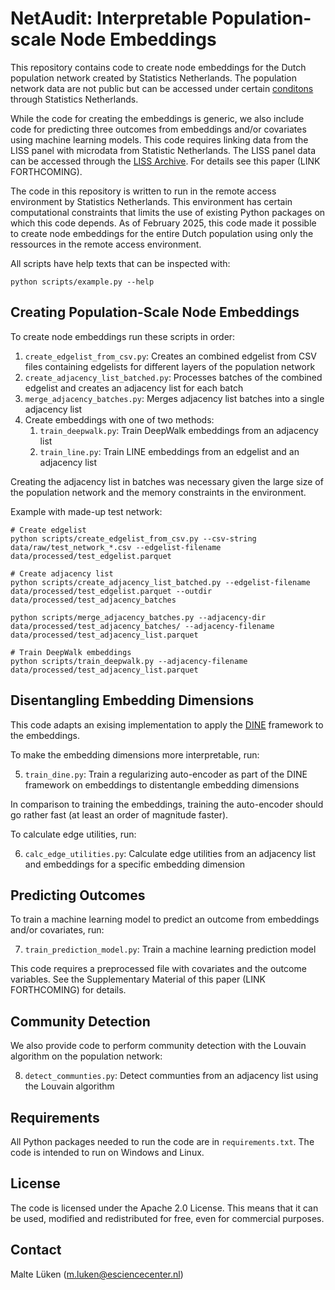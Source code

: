 # NetAudit: Interpretable Population-scale Node Embeddings

This repository contains code to create node embeddings for the Dutch population network created by Statistics Netherlands. The population network data are not public but can be accessed under certain [conditons](\url{https://www.cbs.nl/nl-nl/onze-diensten/maatwerk-en-microdata/microdata-zelf-onderzoek-doen}) through Statistics Netherlands.

While the code for creating the embeddings is generic, we also include code for predicting three outcomes from embeddings and/or covariates using machine learning models. This code requires linking data from the LISS panel with microdata from Statistic Netherlands. The LISS panel data can be accessed through the [LISS Archive](https://www.lissdata.nl/how-it-works-archive). For details see this paper (LINK FORTHCOMING).

The code in this repository is written to run in the remote access environment by Statistics Netherlands. This environment has certain computational constraints that limits the use of existing Python packages on which this code depends. As of February 2025, this code made it possible to create node embeddings for the entire Dutch population using only the ressources in the remote access environment.

All scripts have help texts that can be inspected with:

```
python scripts/example.py --help
```

## Creating Population-Scale Node Embeddings

To create node embeddings run these scripts in order:

1. `create_edgelist_from_csv.py`: Creates an combined edgelist from CSV files containing edgelists for different layers of the population network
2. `create_adjacency_list_batched.py`: Processes batches of the combined edgelist and creates an adjacency list for each batch
3. `merge_adjacency_batches.py`: Merges adjacency list batches into a single adjacency list
4. Create embeddings with one of two methods:
    1. `train_deepwalk.py`: Train DeepWalk embeddings from an adjacency list
    2. `train_line.py`: Train LINE embeddings from an edgelist and an adjacency list

Creating the adjacency list in batches was necessary given the large size of the population network and the memory constraints in the environment.

Example with made-up test network:
```
# Create edgelist
python scripts/create_edgelist_from_csv.py --csv-string data/raw/test_network_*.csv --edgelist-filename data/processed/test_edgelist.parquet

# Create adjacency list
python scripts/create_adjacency_list_batched.py --edgelist-filename data/processed/test_edgelist.parquet --outdir data/processed/test_adjacency_batches

python scripts/merge_adjacency_batches.py --adjacency-dir data/processed/test_adjacency_batches/ --adjacency-filename data/processed/test_adjacency_list.parquet

# Train DeepWalk embeddings
python scripts/train_deepwalk.py --adjacency-filename data/processed/test_adjacency_list.parquet
```

## Disentangling Embedding Dimensions

This code adapts an exising implementation to apply the [DINE](http://arxiv.org/abs/2310.01162) framework to the embeddings.

To make the embedding dimensions more interpretable, run:

5. `train_dine.py`: Train a regularizing auto-encoder as part of the DINE framework on embeddings to distentangle embedding dimensions

In comparison to training the embeddings, training the auto-encoder should go rather fast (at least an order of magnitude faster).

To calculate edge utilities, run:

6. `calc_edge_utilities.py`: Calculate edge utilities from an adjacency list and embeddings for a specific embedding dimension

## Predicting Outcomes

To train a machine learning model to predict an outcome from embeddings and/or covariates, run:

7. `train_prediction_model.py`: Train a machine learning prediction model 

This code requires a preprocessed file with covariates and the outcome variables. See the Supplementary Material of this paper (LINK FORTHCOMING) for details.

## Community Detection

We also provide code to perform community detection with the Louvain algorithm on the population network:

8. `detect_communties.py`: Detect communties from an adjacency list using the Louvain algorithm

## Requirements

All Python packages needed to run the code are in `requirements.txt`. The code is intended to run on Windows and Linux.

## License

The code is licensed under the Apache 2.0 License. This means that it can be used, modified and redistributed for free, even for commercial purposes.

## Contact

Malte Lüken (m.luken@esciencecenter.nl)
